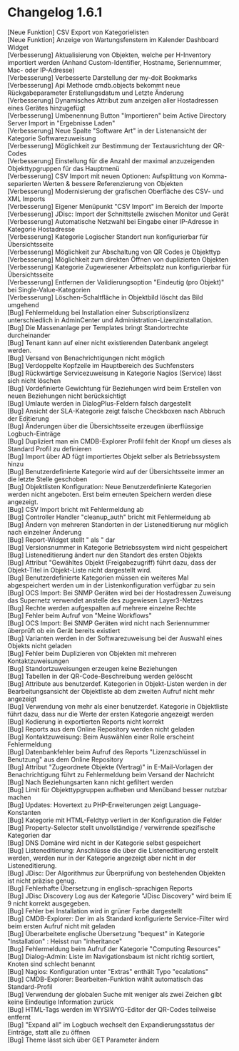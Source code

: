 # Changelog 1.6.1

[Neue Funktion] CSV Export von Kategorielisten<br>
[Neue Funktion] Anzeige von Wartungsfenstern im Kalender Dashboard Widget<br>
[Verbesserung]  Aktualisierung von Objekten, welche per H-Inventory importiert werden (Anhand Custom-Identifier, Hostname, Seriennummer, Mac- oder IP-Adresse)<br>
[Verbesserung]  Verbesserte Darstellung der my-doit Bookmarks<br>
[Verbesserung]  Api Methode cmdb.objects bekommt neue Rückgabeparameter Erstellungsdatum und Letzte Änderung<br>
[Verbesserung]  Dynamisches Attribut zum anzeigen aller Hostadressen eines Gerätes hinzugefügt<br>
[Verbesserung]  Umbenennung Button "Importieren" beim Active Directory Server Import in "Ergebnisse Laden"<br>
[Verbesserung]  Neue Spalte "Software Art" in der Listenansicht der Kategorie Softwarezuweisung<br>
[Verbesserung]  Möglichkeit zur Bestimmung der Textausrichtung der QR-Codes<br>
[Verbesserung]  Einstellung für die Anzahl der maximal anzuzeigenden Objekttypgruppen für das Hauptmenü<br>
[Verbesserung]  CSV Import mit neuen Optionen: Aufsplittung von Komma-separierten Werten & bessere Referenzierung von Objekten<br>
[Verbesserung]  Modernisierung der grafischen Oberfläche des CSV- und XML Imports<br>
[Verbesserung]  Eigener Menüpunkt "CSV Import" im Bereich der Importe<br>
[Verbesserung]  JDisc: Import der Schnittstelle zwischen Monitor und Gerät<br>
[Verbesserung]  Automatische Netzwahl bei Eingabe einer IP-Adresse in Kategorie Hostadresse<br>
[Verbesserung]  Kategorie Logischer Standort nun konfigurierbar für Übersichtsseite<br>
[Verbesserung]  Möglichkeit zur Abschaltung von QR Codes je Objekttyp<br>
[Verbesserung]  Möglichkeit zum direkten Öffnen von duplizierten Objekten<br>
[Verbesserung]  Kategorie Zugewiesener Arbeitsplatz nun konfigurierbar für  Übersichtsseite<br>
[Verbesserung]  Entfernen der Validierungsoption "Eindeutig (pro Objekt)" bei Single-Value-Kategorien<br>
[Verbesserung]  Löschen-Schaltfläche in Objektbild löscht das Bild umgehend<br>
[Bug]           Fehlermeldung bei Installation einer Subscriptionslizenz unterschiedlich in AdminCenter und Administration-Lizenzinstallation.<br>
[Bug]           Die Massenanlage per Templates bringt Standortrechte durcheinander<br>
[Bug]           Tenant kann auf einer nicht existierenden Datenbank angelegt werden.<br>
[Bug]           Versand von Benachrichtigungen nicht möglich<br>
[Bug]           Verdoppelte Kopfzeile im Hauptbereich des Suchfensters<br>
[Bug]           Rückwärtige Servicezuweisung in Kategorie Nagios (Service) lässt sich nicht löschen<br>
[Bug]           Vordefinierte Gewichtung für Beziehungen wird beim Erstellen von neuen Beziehungen nicht berücksichtigt<br>
[Bug]           Umlaute werden in DialogPlus-Feldern falsch dargestellt<br>
[Bug]           Ansicht der SLA-Kategorie zeigt falsche Checkboxen nach Abbruch der Editierung<br>
[Bug]           Änderungen über die Übersichtsseite erzeugen überflüssige Logbuch-Einträge<br>
[Bug]           Dupliziert man ein CMDB-Explorer Profil fehlt der Knopf um dieses als Standard Profil zu definieren<br>
[Bug]           Import über AD fügt importiertes Objekt selber als Betriebssystem hinzu<br>
[Bug]           Benutzerdefinierte Kategorie wird auf der Übersichtsseite immer an die letzte Stelle geschoben<br>
[Bug]           Objektlisten Konfiguration: Neue Benutzerdefinierte Kategorien werden nicht angeboten. Erst beim erneuten Speichern werden diese angezeigt.<br>
[Bug]           CSV Import bricht mit Fehlermeldung ab<br>
[Bug]           Controller Handler "cleanup_auth" bricht mit Fehlermeldung ab<br>
[Bug]           Ändern von mehreren Standorten in der Listeneditierung nur möglich nach einzelner Änderung<br>
[Bug]           Report-Widget stellt " als &quot; dar<br>
[Bug]           Versionsnummer in Kategorie Betriebssystem wird nicht gespeichert<br>
[Bug]           Listeneditierung ändert nur den Standort des ersten Objekts<br>
[Bug]           Attribut "Gewähltes Objekt (Freigabezugriff) führt dazu, dass der Objekt-Titel in Objekt-Liste nicht dargestellt wird.<br>
[Bug]           Benutzerdefinierte Kategorien müssen ein weiteres Mal abgespeichert werden um in der Listenkonfiguration verfügbar zu sein<br>
[Bug]           OCS Import: Bei SNMP Geräten wird bei der Hostadressen Zuweisung das Supernetz verwendet anstelle des zugewiesen Layer3-Netzes<br>
[Bug]           Rechte werden aufgespalten auf mehrere einzelne Rechte<br>
[Bug]           Fehler beim Aufruf von "Meine Workflows"<br>
[Bug]           OCS Import: Bei SNMP Geräten wird nicht nach Seriennummer überprüft ob ein Gerät bereits existiert<br>
[Bug]           Varianten werden in der Softwarezuweisung bei der Auswahl eines Objekts nicht geladen<br>
[Bug]           Fehler beim Duplizieren von Objekten mit mehreren Kontaktzuweisungen<br>
[Bug]           Standortzuweisungen erzeugen keine Beziehungen<br>
[Bug]           Tabellen in der QR-Code-Beschreibung werden gelöscht<br>
[Bug]           Attribute aus benutzerdef. Kategorien in Objekt-Listen werden in der Bearbeitungsansicht der Objektliste ab dem zweiten Aufruf nicht mehr angezeigt<br>
[Bug]           Verwendung von mehr als einer benutzerdef. Kategorie in Objektliste führt dazu, dass nur die Werte der ersten Kategorie angezeigt werden<br>
[Bug]           Kodierung in exportierten Reports nicht korrekt<br>
[Bug]           Reports aus dem Online Repository werden nicht geladen<br>
[Bug]           Kontaktzuweisung: Beim Auswählen einer Rolle erscheint Fehlermeldung<br>
[Bug]           Datenbankfehler beim Aufruf des Reports "Lizenzschlüssel in Benutzung" aus dem Online Repository<br>
[Bug]           Attribut "Zugeordnete Objekte (Vertrag)" in E-Mail-Vorlagen der Benachrichtigung führt zu Fehlermeldung beim Versand der Nachricht<br>
[Bug]           Nach Beziehungsarten kann nicht gefiltert werden<br>
[Bug]           Limit für Objekttypgruppen aufheben und Menüband besser nutzbar machen<br>
[Bug]           Updates: Hovertext zu PHP-Erweiterungen zeigt Language-Konstanten<br>
[Bug]           Kategorie mit HTML-Feldtyp verliert in der Konfiguration die Felder<br>
[Bug]           Property-Selector stellt unvollständige / verwirrende spezifische Kategorien dar<br>
[Bug]           DNS Domäne wird nicht in der Kategorie selbst gespeichert<br>
[Bug]           Listeneditierung: Anschlüsse die über die Listeneditierung erstellt werden, werden nur in der Kategorie angezeigt aber nicht in der Listeneditierung.<br>
[Bug]           JDisc: Der Algorithmus zur Überprüfung von bestehenden Objekten ist nicht präzise genug.<br>
[Bug]           Fehlerhafte Übersetzung in englisch-sprachigen Reports<br>
[Bug]           JDisc Discovery Log aus der Kategorie "JDisc Discovery" wird beim IE 9 nicht korrekt ausgegeben.<br>
[Bug]           Fehler bei Installation wird in grüner Farbe dargestellt<br>
[Bug]           CMDB-Explorer: Der im als Standard konfigurierte Service-Filter wird beim ersten Aufruf nicht mit geladen<br>
[Bug]           Überarbeitete englische Übersetzung "bequest" in Kategorie "Installation" : Heisst nun "inheritance"<br>
[Bug]           Fehlermeldung beim Aufruf der Kategorie "Computing Resources"<br>
[Bug]           Dialog-Admin: Liste im Navigationsbaum ist nicht richtig sortiert, Knoten sind schlecht benannt<br>
[Bug]           Nagios: Konfiguration unter "Extras" enthält Typo "ecalations"<br>
[Bug]           CMDB-Explorer: Bearbeiten-Funktion wählt automatisch das Standard-Profil<br>
[Bug]           Verwendung der globalen Suche mit weniger als zwei Zeichen gibt keine Eindeutige Information zurück<br>
[Bug]           HTML-Tags werden im WYSIWYG-Editor der QR-Codes teilweise entfernt<br>
[Bug]           "Expand all" im Logbuch wechselt den Expandierungsstatus der Einträge, statt alle zu öffnen<br>
[Bug]           Theme lässt sich über GET Parameter ändern<br>
